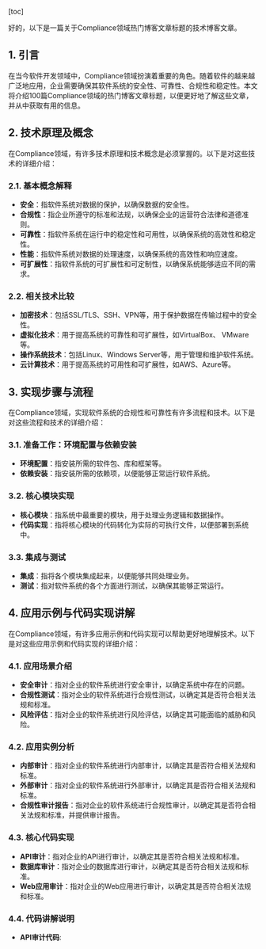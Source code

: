 
[toc]                    
                
                
好的，以下是一篇关于Compliance领域热门博客文章标题的技术博客文章。

## 1. 引言

在当今软件开发领域中，Compliance领域扮演着重要的角色。随着软件的越来越广泛地应用，企业需要确保其软件系统的安全性、可靠性、合规性和稳定性。本文将介绍100篇Compliance领域的热门博客文章标题，以便更好地了解这些文章，并从中获取有用的信息。

## 2. 技术原理及概念

在Compliance领域，有许多技术原理和技术概念是必须掌握的。以下是对这些技术的详细介绍：

### 2.1. 基本概念解释

- **安全**：指软件系统对数据的保护，以确保数据的安全性。
- **合规性**：指企业所遵守的标准和法规，以确保企业的运营符合法律和道德准则。
- **可靠性**：指软件系统在运行中的稳定性和可用性，以确保系统的高效性和稳定性。
- **性能**：指软件系统对数据的处理速度，以确保系统的高效性和响应速度。
- **可扩展性**：指软件系统的可扩展性和可定制性，以确保系统能够适应不同的需求。

### 2.2. 相关技术比较

- **加密技术**：包括SSL/TLS、SSH、VPN等，用于保护数据在传输过程中的安全性。
- **虚拟化技术**：用于提高系统的可靠性和可扩展性，如VirtualBox、 VMware等。
- **操作系统技术**：包括Linux、Windows Server等，用于管理和维护软件系统。
- **云计算技术**：用于提高系统的可用性和可扩展性，如AWS、Azure等。

## 3. 实现步骤与流程

在Compliance领域，实现软件系统的合规性和可靠性有许多流程和技术。以下是对这些流程和技术的详细介绍：

### 3.1. 准备工作：环境配置与依赖安装

- **环境配置**：指安装所需的软件包、库和框架等。
- **依赖安装**：指安装所需的依赖项，以便能够正常运行软件系统。

### 3.2. 核心模块实现

- **核心模块**：指系统中最重要的模块，用于处理业务逻辑和数据操作。
- **代码实现**：指将核心模块的代码转化为实际的可执行文件，以便部署到系统中。

### 3.3. 集成与测试

- **集成**：指将各个模块集成起来，以便能够共同处理业务。
- **测试**：指对软件系统的各个方面进行测试，以确保其能够正常运行。

## 4. 应用示例与代码实现讲解

在Compliance领域，有许多应用示例和代码实现可以帮助更好地理解技术。以下是对这些应用示例和代码实现的详细介绍：

### 4.1. 应用场景介绍

- **安全审计**：指对企业的软件系统进行安全审计，以确定系统中存在的问题。
- **合规性测试**：指对企业的软件系统进行合规性测试，以确定其是否符合相关法规和标准。
- **风险评估**：指对企业的软件系统进行风险评估，以确定其可能面临的威胁和风险。

### 4.2. 应用实例分析

- **内部审计**：指对企业的软件系统进行内部审计，以确定其是否符合相关法规和标准。
- **外部审计**：指对企业的软件系统进行外部审计，以确定其是否符合相关法规和标准。
- **合规性审计报告**：指对企业的软件系统进行合规性审计，以确定其是否符合相关法规和标准，并提供审计报告。

### 4.3. 核心代码实现

- **API审计**：指对企业的API进行审计，以确定其是否符合相关法规和标准。
- **数据库审计**：指对企业的数据库进行审计，以确定其是否符合相关法规和标准。
- **Web应用审计**：指对企业的Web应用进行审计，以确定其是否符合相关法规和标准。

### 4.4. 代码讲解说明

- **API审计代码**:

